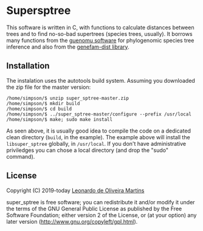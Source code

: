 # Supersptree 

This software is written in C, with functions to calculate distances between trees and to find no-so-bad supertrees (species trees, usually). 
It borrows many functions from the [guenomu software](https://bitbucket.org/leomrtns/guenomu/) for phylogenomic species tree inference and 
also from the [genefam-dist library](https://github.com/leomrtns/genefam-dist).

## Installation
The instalation uses the autotools build system. Assuming you downloaded the zip file for the master version:

```
/home/simpson/$ unzip super_sptree-master.zip 
/home/simpson/$ mkdir build
/home/simpson/$ cd build
/home/simpson/$ ../super_sptree-master/configure --prefix /usr/local
/home/simpson/$ make; sudo make install
```

As seen above, it is usually good idea to compile the code on a dedicated clean directory (`build`, in the example). 
The example above will install the `libsuper_sptree` globally, in `/usr/local`. If you don't have administrative priviledges you can
chose a local directory (and drop the "sudo" command).


## License 
Copyright (C) 2019-today  [Leonardo de Oliveira Martins](https://github.com/leomrtns)

super_sptree is free software; you can redistribute it and/or modify it under the terms of the GNU General Public
License as published by the Free Software Foundation; either version 2 of the License, or (at your option) any later
version (http://www.gnu.org/copyleft/gpl.html).

